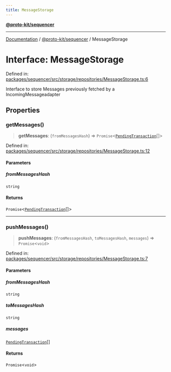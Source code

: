 ```yaml
---
title: MessageStorage
---
```


[**@proto-kit/sequencer**](../README.md)

***

[Documentation](../../../README.md) / [@proto-kit/sequencer](../README.md) / MessageStorage

# Interface: MessageStorage

Defined in: [packages/sequencer/src/storage/repositories/MessageStorage.ts:6](https://github.com/proto-kit/framework/blob/28efa802e3737fc3b77339148b307ef7246f3ef1/packages/sequencer/src/storage/repositories/MessageStorage.ts#L6)

Interface to store Messages previously fetched by a IncomingMessageadapter

## Properties

### getMessages()

> **getMessages**: (`fromMessagesHash`) => `Promise`\<[`PendingTransaction`](../classes/PendingTransaction.md)[]\>

Defined in: [packages/sequencer/src/storage/repositories/MessageStorage.ts:12](https://github.com/proto-kit/framework/blob/28efa802e3737fc3b77339148b307ef7246f3ef1/packages/sequencer/src/storage/repositories/MessageStorage.ts#L12)

#### Parameters

##### fromMessagesHash

`string`

#### Returns

`Promise`\<[`PendingTransaction`](../classes/PendingTransaction.md)[]\>

***

### pushMessages()

> **pushMessages**: (`fromMessagesHash`, `toMessagesHash`, `messages`) => `Promise`\<`void`\>

Defined in: [packages/sequencer/src/storage/repositories/MessageStorage.ts:7](https://github.com/proto-kit/framework/blob/28efa802e3737fc3b77339148b307ef7246f3ef1/packages/sequencer/src/storage/repositories/MessageStorage.ts#L7)

#### Parameters

##### fromMessagesHash

`string`

##### toMessagesHash

`string`

##### messages

[`PendingTransaction`](../classes/PendingTransaction.md)[]

#### Returns

`Promise`\<`void`\>
